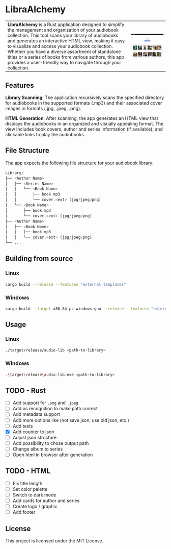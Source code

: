 # **LibraAlchemy**

|   |   |
| :--- | :---: |
|**LibraAlchemy** is a Rust application designed to simplify the management and organization of your audiobook collection. This tool scans your library of audiobooks and generates an interactive HTML view, making it easy to visualize and access your audiobook collection. Whether you have a diverse assortment of standalone titles or a series of books from various authors, this app provides a user-friendly way to navigate through your collection.| <img src="./assets/img/screenshot.jpg" alt="HTML View" style="max-width: 100%;"> |


## Features

**Library Scanning**: The application recursively scans the specified directory for audiobooks in the supported formats (.mp3) and their associated cover images in formats (.jpg, .jpeg, .png).

**HTML Generation**: After scanning, the app generates an HTML view that displays the audiobooks in an organized and visually appealing format. The view includes book covers, author and series information (if available), and clickable links to play the audiobooks.

## File Structure

The app expects the following file structure for your audiobook library:

```php
Library/
├── <Author Name>
│   ├── <Series Name>
│   │   └── <Book Name>
│   │       ├── book.mp3
│   │       └── cover.<ext> (jpg/jpeg/png)
│   └── <Book Name>
│       ├── book.mp3
│       └── cover.<ext> (jpg/jpeg/png)
├── <Author Name>
│   ├── <Book Name>
│   │   ├── book.mp3
│   │   └── cover.<ext> (jpg/jpeg/png)
└── ...
```

## Building from source

### Linux

```sh
cargo build --release --features "external-templates"
```

### Windows

```sh
cargo build --target x86_64-pc-windows-gnu --release --features "external-templates"
```

## Usage

### Linux

```sh
./target/release/audio-lib <path-to-library>
```

### Windows

```sh
.\target\release\audio-lib.exe <path-to-library>
```

## TODO - Rust

- [ ] Add support for `.png` and `.jpeg`
- [ ] Add os recognition to make path correct
- [ ] Add metadata support
- [ ] Add more options like (not save json, use old json, etc.)
- [ ] Add tests
- [X] Add counter to json
- [ ] Adjust json structure
- [ ] Add possibility to chose output path
- [ ] Change album to series
- [ ] Open html in browser after generation

## TODO - HTML

- [ ] Fix title length
- [ ] Set color palette
- [ ] Switch to dark mode
- [ ] Add cards for author and series
- [ ] Create logo / graphic
- [ ] Add footer

## License

This project is licensed under the MIT License.
